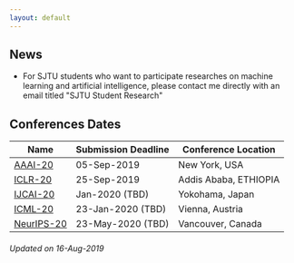 ```yaml
---
layout: default
---
```

## News
*  For SJTU students who want to participate researches on machine learning and artificial intelligence, please contact me directly with an email titled "SJTU Student Research"

## Conferences Dates

Name | Submission Deadline | Conference Location 
------------ | -------------| -------------
[AAAI-20](https://aaai.org/Conferences/AAAI-20/)| 05-Sep-2019| New York, USA
[ICLR-20](https://iclr.cc/) | 25-Sep-2019| Addis Ababa, ETHIOPIA 
[IJCAI-20](http://www.ijcai20.org) | Jan-2020 (TBD)|Yokohama, Japan
[ICML-20](https://icml.cc/Conferences/2020)| 23-Jan-2020 (TBD)| Vienna, Austria
[NeurIPS-20](https://nips.cc/Conferences/2020)| 23-May-2020 (TBD)|Vancouver, Canada

###### Updated on 16-Aug-2019 

